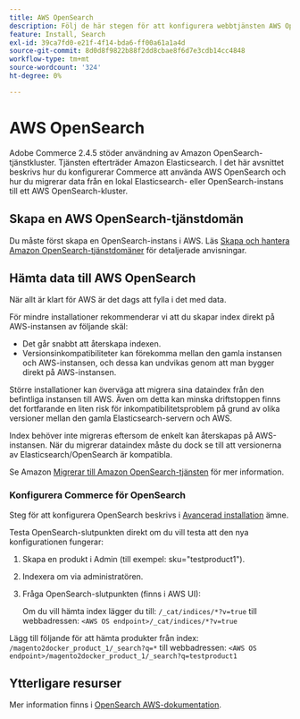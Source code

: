 ```yaml
---
title: AWS OpenSearch
description: Följ de här stegen för att konfigurera webbtjänsten AWS OpenSearch för lokala installationer av Adobe Commerce.
feature: Install, Search
exl-id: 39ca7fd0-e21f-4f14-bda6-ff00a61a1a4d
source-git-commit: 8d0d8f9822b88f2dd8cbae8f6d7e3cdb14cc4848
workflow-type: tm+mt
source-wordcount: '324'
ht-degree: 0%

---
```


# AWS OpenSearch

Adobe Commerce 2.4.5 stöder användning av Amazon OpenSearch-tjänstkluster. Tjänsten efterträder Amazon Elasticsearch. I det här avsnittet beskrivs hur du konfigurerar Commerce att använda AWS OpenSearch och hur du migrerar data från en lokal Elasticsearch- eller OpenSearch-instans till ett AWS OpenSearch-kluster.

## Skapa en AWS OpenSearch-tjänstdomän

Du måste först skapa en OpenSearch-instans i AWS.
Läs [Skapa och hantera Amazon OpenSearch-tjänstdomäner](https://docs.aws.amazon.com/opensearch-service/latest/developerguide/createupdatedomains.html) för detaljerade anvisningar.

## Hämta data till AWS OpenSearch

När allt är klart för AWS är det dags att fylla i det med data.

För mindre installationer rekommenderar vi att du skapar index direkt på AWS-instansen av följande skäl:

* Det går snabbt att återskapa indexen.
* Versionsinkompatibiliteter kan förekomma mellan den gamla instansen och AWS-instansen, och dessa kan undvikas genom att man bygger direkt på AWS-instansen.

Större installationer kan överväga att migrera sina dataindex från den befintliga instansen till AWS. Även om detta kan minska driftstoppen finns det fortfarande en liten risk för inkompatibilitetsproblem på grund av olika versioner mellan den gamla Elasticsearch-servern och AWS.

Index behöver inte migreras eftersom de enkelt kan återskapas på AWS-instansen.
När du migrerar dataindex måste du dock se till att versionerna av Elasticsearch/OpenSearch är kompatibla.

Se Amazon [Migrerar till Amazon OpenSearch-tjänsten](https://docs.aws.amazon.com/opensearch-service/latest/developerguide/migration.html) för mer information.

### Konfigurera Commerce för OpenSearch

Steg för att konfigurera OpenSearch beskrivs i [Avancerad installation](../../advanced.md) ämne.

Testa OpenSearch-slutpunkten direkt om du vill testa att den nya konfigurationen fungerar:

1. Skapa en produkt i Admin (till exempel: sku=&quot;testproduct1&quot;).
1. Indexera om via administratören.
1. Fråga OpenSearch-slutpunkten (finns i AWS UI):

   Om du vill hämta index lägger du till: `/_cat/indices/*?v=true` till webbadressen:
   `<AWS OS endpoint>/_cat/indices/*?v=true`

Lägg till följande för att hämta produkter från index: `/magento2docker_product_1/_search?q=*` till webbadressen:
`<AWS OS endpoint>/magento2docker_product_1/_search?q=testproduct1`

## Ytterligare resurser

Mer information finns i [OpenSearch AWS-dokumentation](https://docs.aws.amazon.com/opensearch-service/index.html).

